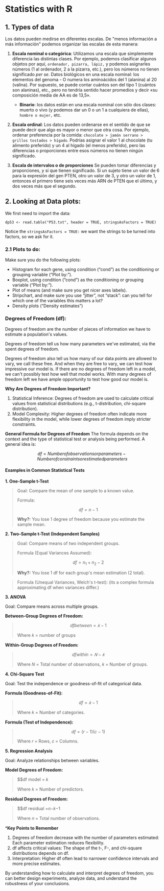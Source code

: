 # Statistics with R
## 1. Types of data
Los datos pueden medirse en diferentes escalas. De "menos información a más información" podemos organizar las escalas de esta manera:

1. **Escala nominal o categórica**: Utilizamos una escala que simplemente diferencia las distintas clases. Por ejemplo, podemos clasificar algunos objetos por aquí, 
``ordenador, pizarra, lápiz,`` y podemos asignarles números (1 al ordenador, 2 a la pizarra, etc.), pero los números no tienen significado *per se*. 
Datos biológicos en una escala nominal: los elementos del genoma - O numera los aminoácidos del 1 (alanina) al 20 (valina).
Por supuesto, se puede contar cuántos son del tipo 1 (cuántos son alaninas), etc., pero no tendría sentido hacer promedios y decir «su composición media de AA es de 13,5».
    - **Binario**: los datos están en una escala nominal con sólo dos clases: muerto o vivo (y podemos dar un 0 o un 1 a cualquiera de ellas), ``hombre o mujer,`` etc.

2. **Escala ordinal**: Los datos pueden ordenarse en el sentido de que se puede decir que algo es mayor o menor que otra cosa.
Por ejemplo, ordenar preferencia por la comida: ``chocolate > jamón serrano > grillos tostados > hígado``.
Podrías asignar el valor 1 al chocolate (tu alimento preferido) y un 4 al hígado (el menos preferido),
pero las diferencias o proporciones entre esos números no tienen ningún significado.

3. **Escala de intervalos o de proporciones** Se pueden tomar diferencias y proporciones, y sí que tienen significado.
   Si un sujeto tiene un valor de 6 para la expresión del gen PTEN, otro un valor de 3, y otro un valor de 1, entonces
   el primero tiene seis veces más ARN de PTEN que el último, y dos veces más que el segundo.

## 2. Looking at Data plots:
We first need to import the data:
```
dp53 <- read.table("P53.txt", header = TRUE, stringsAsFactors = TRUE)
```
Notice the ```stringsAsFactors = TRUE:``` we want the strings to be turned into factors, so we ask for it.
### 2.1 Plots to do: 
Make sure you do the following plots:
* Histogram for each gene, using condition (“cond”) as the conditioning or grouping variable (“Plot by:”).
* Boxplot, using condition (“cond”) as the conditioning or grouping variable (“Plot by:”).
* Plot of means (and make sure you get nicer axes labels).
* Stripchart, and make sure you use “jitter”, not “stack”: can you tell for which one of the variables this matters a lot?
* Density plots (“Density estimates”)



### Degrees of Freedom (df):
Degrees of freedom are the number of pieces of information we have to estimate a population's values.

Degrees of freedom tell us how many parameters we've estimated, via the spent degrees of freedom.

Degrees of freedom also tell us how many of our data points are allowed to vary, we call these free. And when they are free to vary, we can test how impressive our model is. If there are no degrees of freedom left in a model, we can't possibly test how well that model works. With many degrees of freedom left we have ample opportunity to test how good our model is.

**Why Are Degrees of Freedom Important?**
1. Statistical Inference: Degrees of freedom are used to calculate critical values from statistical distributions (e.g., t-distribution, chi-square distribution).
2. Model Complexity: Higher degrees of freedom often indicate more flexibility in the model, while lower degrees of freedom imply stricter constraints.

**General Formula for Degrees of Freedom**
The formula depends on the context and the type of statistical test or analysis being performed. A general idea is:

$$df = Number of observations or parameters − Number of constraints or estimated parameters$$

#### Examples in Common Statistical Tests
**1. One-Sample t-Test**

>Goal: Compare the mean of one sample to a known value.
>
>Formula:
>
>$$df = n − 1$$
>
>**Why?:** You lose 1 degree of freedom because you estimate the sample mean.

**2. Two-Sample t-Test (Independent Samples)**

>Goal: Compare means of two independent groups.
>
>Formula (Equal Variances Assumed):
>
>$$df = n_1 + n_2 − 2$$
>
>**Why?:** You lose 1 df for each group's mean estimation (2 total).

>Formula (Unequal Variances, Welch's t-test): (its a complex formula approximating df when variances differ.)

**3. ANOVA**

Goal: Compare means across multiple groups.

**Between-Group Degrees of Freedom:**

> $$df between = 𝑘 − 1$$
> 
> Where 𝑘 = number of groups

**Within-Group Degrees of Freedom:**

> $$df within = 𝑁 − 𝑘$$
>
> Where 𝑁 = Total number of observations, 𝑘 = Number of groups.

**4. Chi-Square Test**

Goal: Test the independence or goodness-of-fit of categorical data.

**Formula (Goodness-of-Fit):**

>$$df = 𝑘 − 1$$
>
>Where 𝑘 = Number of categories.

**Formula (Test of Independence):**

> $$df=(r−1)(c−1)$$
>
> Where 𝑟 = Rows, 𝑐 = Columns.

**5. Regression Analysis**

Goal: Analyze relationships between variables.

**Model Degrees of Freedom:**

>$$df model = 𝑘
>
>Where 𝑘 = Number of predictors.

**Residual Degrees of Freedom:**

>$$df residual =𝑛−𝑘−1
>
>Where 𝑛 = Total number of observations.

\***Key Points to Remember**

1. Degrees of freedom decrease with the number of parameters estimated: Each parameter estimation reduces flexibility.
2. df affects critical values: The shape of the t-, F-, and chi-square distributions depends on df.
3. Interpretation: Higher df often lead to narrower confidence intervals and more precise estimates.

By understanding how to calculate and interpret degrees of freedom, you can better design experiments, analyze data, and understand the robustness of your conclusions.






